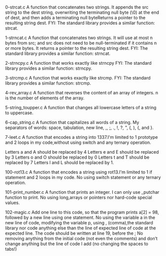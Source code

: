 0-strcat.c A function that concatenates two strings. It appends the src string to the dest string, overwriting the terminating null byte (\0) at the end of dest, 
and then adds a terminating null byteReturns a pointer to the resulting string dest. FYI: The standard library provides a similar function: strcat.

1-strncat.c A function that concatenates two strings. It will use at most n bytes from src; and src does not need to be null-terminated if it contains n or more bytes. It returns a pointer to the resulting string dest. FYI: The standard library provides a similar function: strncat.

2-strncpy.c A function that works exactly like strncpy FYI: The standard library provides a similar function: strncpy. 

3-strcmp.c A function that works exactly like strcmp. FYI: The standard library provides a similar function: strcmp.

4-rev_array.c A function that reverses the content of an array of integers. n is the number of elements of the array.

5-string_toupper.c A function that changes all lowercase letters of a string to uppercase.


6-cap_string.c A function that capitalizes all words of a string. My separators of words: space, tabulation, new line, ,, ;, ., !, ?, ", (, ), {, and }.

7-leet.c A function that encodes a string into 1337.I'm limited to 1 prototype and 2 loops in my code,without using switch and any ternary operation.

Letters a and A should be replaced by 4
Letters e and E should be replaced by 3
Letters o and O should be replaced by 0
Letters t and T should be replaced by 7
Letters l and L should be replaced by 1.

100-rot13.c A function that encodes a string using rot13.I'm limited to 1 if statement and 2 loops in my code.
No using switch statement or any ternary operation.

101-print_number.c A function that prints an integer. I can only use _putchar function to print.
No using long,arrays or pointers nor hard-code special values.

102-magic.c Add one line to this code, so that the program prints a[2] = 98, followed by a new line using one statement. No using the variable a in the new line of code, modifying the variable p, using ,
(comma),the standard library nor code anything else than the line of expected line of code at the expected line. The code should be written at line 19, before the ; No removing anything from
the initial code (not even the comments) and don’t change anything but the line of code I add (no changing the spaces to tabs!) 



